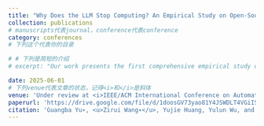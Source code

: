 ```yaml
---
title: "Why Does the LLM Stop Computing? An Empirical Study on Open-Sourced LLMs"
collection: publications
# manuscripts代表journal，conference代表conference
category: conferences
# 下列这个代表你的目录

# # 下列是简短的介绍
# excerpt: "Our work presents the first comprehensive empirical study of open-source LLM failures, analyzing 706 real-world issues to reveal that crashes and incorrect functionality dominate, primarily caused by environment compatibility and configuration errors. The research contributes a publicly available dataset for future research."

date: 2025-06-01
# 下列venue代表文章的状态，记得<i>和</i>是斜体
venue: 'Under review at <i>IEEE/ACM International Conference on Automated Software Engineering(ASE)</i>'
paperurl: 'https://drive.google.com/file/d/1doosGV73yao81Y4JSWDLT4VGiISpUTPv/view?usp=sharing'
citation: 'Guangba Yu∗, <u>Zirui Wang∗</u>, Yujie Huang, Yulun Wu, and Michael R. Lyu†'
---
```

